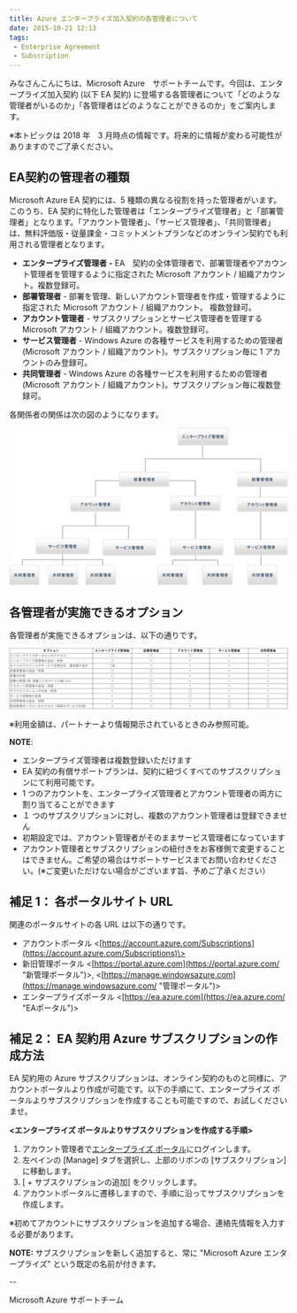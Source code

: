 ```yaml
---
title: Azure エンタープライズ加入契約の各管理者について
date: 2015-10-21 12:13
tags:
 - Enterprise Agreement
 - Subscription
---
```

みなさんこんにちは、Microsoft Azure　サポートチームです。今回は、エンタープライズ加入契約 (以下 EA 契約) に登場する各管理者について「どのような管理者がいるのか」「各管理者はどのようなことができるのか」をご案内します。

※本トピックは 2018 年　3 月時点の情報です。将来的に情報が変わる可能性がありますのでご了承ください。

## **EA**契約の管理者の種類

Microsoft Azure EA 契約には、5 種類の異なる役割を持った管理者がいます。このうち、EA 契約に特化した管理者は「エンタープライズ管理者」と「部署管理者」となります。「アカウント管理者」、「サービス管理者」、「共同管理者」は、無料評価版・従量課金・コミットメントプランなどのオンライン契約でも利用される管理者となります。

-   **エンタープライズ管理者** **-** EA　契約の全体管理者で、部署管理者やアカウント管理者を管理するように指定された Microsoft アカウント / 組織アカウント。複数登録可。
-   **部署管理者** \- 部署を管理、新しいアカウント管理者を作成・管理するように指定された Microsoft アカウント / 組織アカウント。 複数登録可。
-   **アカウント管理者** \- サブスクリプションとサービス管理者を管理する Microsoft アカウント / 組織アカウント。複数登録可。
-   **サービス管理者** \- Windows Azure の各種サービスを利用するための管理者 (Microsoft アカウント / 組織アカウント)。サブスクリプション毎に 1 アカウントのみ登録可。
-   **共同管理者** \- Windows Azure の各種サービスを利用するための管理者 (Microsoft アカウント / 組織アカウント)。サブスクリプション毎に複数登録可。

各関係者の関係は次の図のようになります。

![](./20151021a/8055.image_14CF464D.png)

## **各管理者が実施できるオプション**

各管理者が実施できるオプションは、以下の通りです。

![](./20151021a/001.jpg)

※利用金額は、パートナーより情報開示されているときのみ参照可能。

**NOTE**:

-   エンタープライズ管理者は複数登録いただけます
-   EA 契約の有償サポートプランは、契約に紐づくすべてのサブスクリプションにて利用可能です。
-   1 つのアカウントを、エンタープライズ管理者とアカウント管理者の両方に割り当てることができます
-   １ つのサブスクリプションに対し、複数のアカウント管理者は登録できません
-   初期設定では、アカウント管理者がそのままサービス管理者になっています
-   アカウント管理者とサブスクリプションの紐付きをお客様側で変更することはできません。ご希望の場合はサポートサービスまでお問い合わせください。(※ご変更いただけない場合がございます旨、予めご了承ください）

## **補足** **1**： 各ポータルサイト **URL**

関連のポータルサイトの各 URL は以下の通りです。

-   アカウントポータル <[https://account.azure.com/Subscriptions](https://account.azure.com/Subscriptions)\>
-   新旧管理ポータル <[https://portal.azure.com](https://portal.azure.com/ "新管理ポータル")\>, <[https://manage.windowsazure.com](https://manage.windowsazure.com/ "管理ポータル")\>
-   エンタープライズポータル <[https://ea.azure.com](https://ea.azure.com/ "EAポータル")\>

## **補足** **2**： **EA** **契約用** **Azure** **サブスクリプションの作成方法**

EA 契約用の Azure サブスクリプションは、オンライン契約のものと同様に、アカウントポータルより作成が可能です。以下の手順にて、エンタープライズ ポータルよりサブスクリプションを作成することも可能ですので、お試しくださいませ。

**<エンタープライズ ポータルよりサブスクリプションを作成する手順>**

1.  アカウント管理者で[エンタープライズ ポータル](https://ea.azure.com/)にログインします。
2.  左ペインの \[Manage\] タブを選択し、上部のリボンの \[サブスクリプション\] に移動します。
3.  \[ + サブスクリプションの追加\] をクリックします。
4.  アカウントポータルに遷移しますので、手順に沿ってサブスクリプションを作成します。

※初めてアカウントにサブスクリプションを追加する場合、連絡先情報を入力する必要があります。

**NOTE:** サブスクリプションを新しく追加すると、常に "Microsoft Azure エンタープライズ" という既定の名前が付きます。

\--

Microsoft Azure サポートチーム